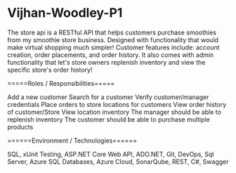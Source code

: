 # Vijhan-Woodley-P1
The store api is a RESTful API that helps customers purchase smoothies from my smoothie store business. 
Designed with functionality that would make virtual shopping much simpler! 
Customer features include: account creation, order placements, and order history. 
It also comes with admin functionality that let's store owners replenish inventory and view the specific store's order history!

=====Roles / Responsibilities===== 

Add a new customer
Search for a customer
Verify customer/manager credentials
Place orders to store locations for customers
View order history of customer/Store
View location inventory
The manager should be able to replenish inventory
The customer should be able to purchase multiple products

======Environment / Technologies====== 

SQL, xUnit Testing, ASP.NET Core Web API, ADO.NET, Git, DevOps, Sql Server, Azure SQL Databases, Azure Cloud, SonarQube, REST, C#, Swagger
